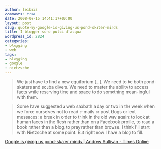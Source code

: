 ```yaml
---
author: leibniz
comments: true
date: 2008-06-15 14:41:17+00:00
layout: post
slug: quote-by-google-is-giving-us-pond-skater-minds
title: I blogger sono pulci d'acqua
wordpress_id: 2824
categories:
- blogging
- web
tags:
- blogging
- google
- nietzsche
---
```


> We just have to find a new equilibrium [...]. We need to be both pond-skaters and scuba divers. We need to master the ability to access facts while reserving time and space to do something mean-ingful with them.




> Some have suggested a web sabbath a day or two in the week when we force ourselves not to read e-mails or post blogs or text messages; a break in order to think in the old way again: to look at human faces in the flesh rather than on a Facebook profile, to read a book rather than a blog, to pray rather than browse. I think I'll start with Nietzsche at some point. But right now I have a blog to fill.


[Google is giving us pond-skater minds | Andrew Sullivan - Times Online](http://www.timesonline.co.uk/tol/comment/columnists/andrew_sullivan/article4136782.ece)
